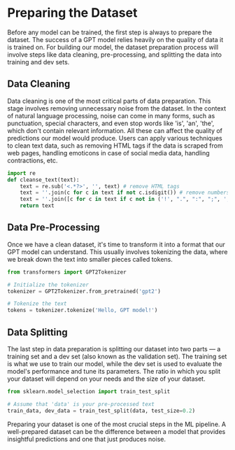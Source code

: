 # Preparing the Dataset

Before any model can be trained, the first step is always to prepare the dataset. The success of a GPT model relies heavily on the quality of data it is trained on. For building our model, the dataset preparation process will involve steps like data cleaning, pre-processing, and splitting the data into training and dev sets. 

## Data Cleaning

Data cleaning is one of the most critical parts of data preparation. This stage involves removing unnecessary noise from the dataset. In the context of natural language processing, noise can come in many forms, such as punctuation, special characters, and even stop words like 'is', 'an', 'the', which don't contain relevant information. All these can affect the quality of predictions our model would produce. Users can apply various techniques to clean text data, such as removing HTML tags if the data is scraped from web pages, handling emoticons in case of social media data, handling contractions, etc.

```python
import re
def cleanse_text(text):
    text = re.sub('<.*?>', '', text) # remove HTML tags
    text = ''.join(c for c in text if not c.isdigit()) # remove numbers
    text = ''.join([c for c in text if c not in ('!', ".", ":", ";", ',', "'")]) # remove punctuations
    return text
```

## Data Pre-Processing

Once we have a clean dataset, it's time to transform it into a format that our GPT model can understand. This usually involves tokenizing the data, where we break down the text into smaller pieces called tokens.

```python
from transformers import GPT2Tokenizer

# Initialize the tokenizer
tokenizer = GPT2Tokenizer.from_pretrained('gpt2')

# Tokenize the text
tokens = tokenizer.tokenize('Hello, GPT model!')
```

## Data Splitting

The last step in data preparation is splitting our dataset into two parts — a training set and a dev set (also known as the validation set). The training set is what we use to train our model, while the dev set is used to evaluate the model's performance and tune its parameters. The ratio in which you split your dataset will depend on your needs and the size of your dataset.

```python
from sklearn.model_selection import train_test_split

# Assume that 'data' is your pre-processed text
train_data, dev_data = train_test_split(data, test_size=0.2)
```

Preparing your dataset is one of the most crucial steps in the ML pipeline. A well-prepared dataset can be the difference between a model that provides insightful predictions and one that just produces noise.